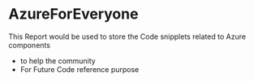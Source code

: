 # AzureForEveryone
This Report would be used to store the Code snipplets related to Azure components 
* to help the community 
* For Future Code reference purpose
